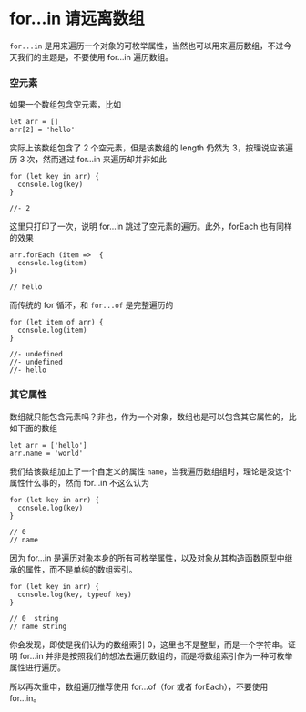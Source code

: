 # for...in 请远离数组

`for...in` 是用来遍历一个对象的可枚举属性，当然也可以用来遍历数组，不过今天我们的主题是，不要使用 for...in 遍历数组。

### 空元素

如果一个数组包含空元素，比如

```
let arr = []
arr[2] = 'hello'
```

实际上该数组包含了 2 个空元素，但是该数组的 length 仍然为 3，按理说应该遍历 3 次，然而通过 for...in 来遍历却并非如此

```
for (let key in arr) {
  console.log(key)
}

//- 2
```

这里只打印了一次，说明 for...in 跳过了空元素的遍历。此外，forEach 也有同样的效果

```
arr.forEach (item =>  {
  console.log(item)
})

// hello
```

而传统的 for 循环，和 `for...of` 是完整遍历的

```
for (let item of arr) {
  console.log(item)
}

//- undefined
//- undefined
//- hello
```

### 其它属性

数组就只能包含元素吗？非也，作为一个对象，数组也是可以包含其它属性的，比如下面的数组

```
let arr = ['hello']
arr.name = 'world'
```

我们给该数组加上了一个自定义的属性 `name`，当我遍历数组组时，理论是没这个属性什么事的，然而 for...in 不这么认为

```
for (let key in arr) {
  console.log(key)
}

// 0
// name
```

因为 for...in 是遍历对象本身的所有可枚举属性，以及对象从其构造函数原型中继承的属性，而不是单纯的数组索引。

```
for (let key in arr) {
  console.log(key, typeof key)
}

// 0  string
// name string
```

你会发现，即使是我们认为的数组索引 0，这里也不是整型，而是一个字符串。证明 for...in 并非是按照我们的想法去遍历数组的，而是将数组索引作为一种可枚举属性进行遍历。

所以再次重申，数组遍历推荐使用 for...of（for 或者 forEach），不要使用 for...in。